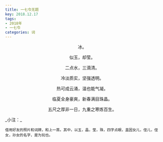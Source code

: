 ```yaml
---
title: 一七令无题
key: 2018.12.17
tags: 
- 2018年 
- 一七令
categories: 词
---
```


<p align="center">冰。
</p>
<p align="center">似玉，却莹。
</p>
<p align="center">二点水，三滴清。
</p>
<p align="center">冷淡质实，坚强透明。
</p>
<p align="center">热可成云涌，温也能气凝。
</p>
<p align="center">临夏全身豪爽，新春满目珠晶。
</p>
<p align="center">五尺之厚非一日，九重之寒炼百生。
</p>
_小注：_

```
借用好友的照片和词牌，和上一首。其中，以玉，晶，莹，珠，四字点眼，盖因女儿，侄儿，侄女，孙女的名字，是为玩也。
```